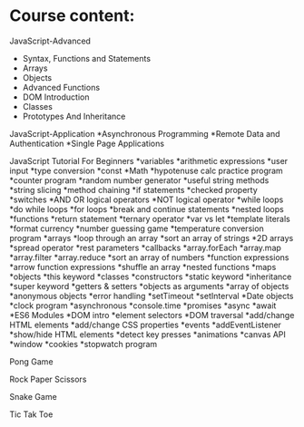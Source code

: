 # Course content:
JavaScript-Advanced
* Syntax, Functions and Statements
* Arrays
* Objects
* Advanced Functions
* DOM Introduction
* Classes
* Prototypes And Inheritance

JavaScript-Application
*Asynchronous Programming
*Remote Data and Authentication
*Single Page Applications

JavaScript Tutorial For Beginners
*variables
*arithmetic expressions
*user input
*type conversion
*const
*Math
*hypotenuse calc practice program
*counter program
*random number generator
*useful string methods
*string slicing 
*method chaining 
*if statements
*checked property 
*switches
*AND OR logical operators
*NOT logical operator
*while loops
*do while loops
*for loops
*break and continue statements
*nested loops
*functions 
*return statement
*ternary operator
*var vs let
*template literals
*format currency
*number guessing game
*temperature conversion program 
*arrays
*loop through an array 
*sort an array of strings 
*2D arrays 
*spread operator 
*rest parameters
*callbacks
*array.forEach
*array.map
*array.filter
*array.reduce
*sort an array of numbers 
*function expressions
*arrow function expressions
*shuffle an array
*nested functions 
*maps 
*objects
*this keyword
*classes
*constructors
*static keyword
*inheritance
*super keyword
*getters & setters 
*objects as arguments
*array of objects
*anonymous objects
*error handling
*setTimeout
*setInterval
*Date objects
*clock program
*asynchronous
*console.time
*promises
*async
*await
*ES6 Modules
*DOM intro
*element selectors
*DOM traversal
*add/change HTML elements
*add/change CSS properties
*events 
*addEventListener
*show/hide HTML elements
*detect key presses
*animations 
*canvas API 
*window
*cookies
*stopwatch program

Pong Game

Rock Paper Scissors

Snake Game

Tic Tak Toe
